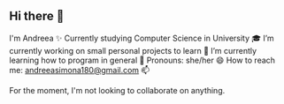 ## Hi there 👋
I'm Andreea ✨
Currently studying Computer Science in University 🎓
I’m currently working on small personal projects to learn 🔭
I’m currently learning how to program in general 🌱
Pronouns: she/her 😄
How to reach me: andreeasimona180@gmail.com 📫

For the moment, I'm not looking to collaborate on anything.

<!--
**Grigoras-Andreea/Grigoras-Andreea** is a ✨ _special_ ✨ repository because its `README.md` (this file) appears on your GitHub profile.

Here are some ideas to get you started:

- 🔭 I’m currently working on ...
- 🌱 I’m currently learning ...
- 👯 I’m looking to collaborate on ...
- 🤔 I’m looking for help with ...
- 💬 Ask me about ...
- 📫 How to reach me: ...
- 😄 Pronouns: ...
- ⚡ Fun fact: ...
-->
